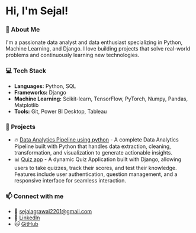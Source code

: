 # Hi, I'm Sejal!

### 🚀 About Me
I'm a passionate data analyst and data enthusiast specializing in Python, Machine Learning, and Django. I love building projects that solve real-world problems and continuously learning new technologies.

### 💻 Tech Stack
- **Languages:** Python, SQL
- **Frameworks:** Django
- **Machine Learning:** Scikit-learn, TensorFlow, PyTorch, Numpy, Pandas, Matplotlib
- **Tools:** Git, Power BI Desktop, Tableau
  
### 📂 Projects
- 🔥 [Data Analytics Pipeline using python](https://github.com/sejalag22/DataAnalytics_ProjectPipeline) - A complete Data Analytics Pipeline built with Python that handles data extraction, cleaning, transformation, and visualization to generate actionable insights.
- 📊 [Quiz app](https://github.com/sejalag22/QUIZ-APP) - A dynamic Quiz Application built with Django, allowing users to take quizzes, track their scores, and test their knowledge. Features include user authentication, question management, and a responsive interface for seamless interaction.
<!--
  
- 🌐 [Website](link) - A personal or open-source project.

  -->


### 📫 Connect with me
- 📧 sejalagrawal2201@gmail.com
- 🔗 [LinkedIn](https://www.linkedin.com/in/sejal-agrawal-931765211/)
- 🐱 [GitHub](https://github.com/sejalag22)
<!--
### 📈 GitHub Stats
![Sanjeev's GitHub stats]()
-->

